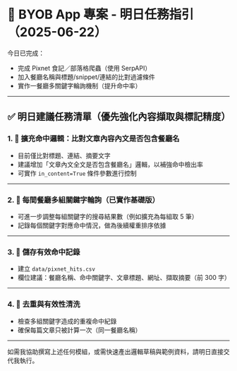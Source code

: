 # 📌 BYOB App 專案 - 明日任務指引（2025-06-22）

今日已完成：

* 完成 Pixnet 食記／部落格爬蟲（使用 SerpAPI）
* 加入餐廳名稱與標題/snippet/連結的比對過濾條件
* 實作一餐廳多關鍵字輪詢機制（提升命中率）

---

## ✅ 明日建議任務清單（優先強化內容擷取與標記精度）

### 1. 🧠 擴充命中邏輯：比對文章內容內文是否包含餐廳名

* 目前僅比對標題、連結、摘要文字
* 建議增加「文章內文全文是否包含餐廳名」邏輯，以補強命中檢出率
* 可實作 `in_content=True` 條件參數進行控制

---

### 2. 🔁 每間餐廳多組關鍵字輪詢（已實作基礎版）

* 可進一步調整每組關鍵字的搜尋結果數（例如擴充為每組取 5 筆）
* 記錄每個關鍵字對應命中情況，做為後續權重排序依據

---

### 3. 📄 儲存有效命中記錄

* 建立 `data/pixnet_hits.csv`
* 欄位建議：餐廳名稱、命中關鍵字、文章標題、網址、擷取摘要（前 300 字）

---

### 4. 🧹 去重與有效性清洗

* 檢查多組關鍵字造成的重複命中紀錄
* 確保每篇文章只被計算一次（同一餐廳名稱）

---

如需我協助撰寫上述任何模組，或需快速產出邏輯草稿與範例資料，請明日直接交代我執行。
